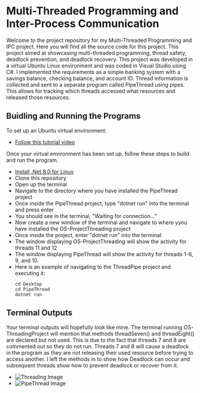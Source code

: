 # Multi-Threaded Programming and Inter-Process Communication

Welcome to the project repository for my Multi-Threaded Programming and IPC project. Here you will find all the source code for this project. This project aimed at showcasing multi-threaded programming, thread safety, deadlock prevention, and deadlock recovery.
This project was developed in a virtual Ubuntu Linux environment and was coded in Visual Studio using C#. I implemented the requirements as a simple banking system with a savings balance, checking balance, and account ID. Thread information is collected and sent 
to a separate program called PipeThread using pipes. This allows for tracking which threads accessed what resources and released those resources. 

## Buidling and Running the Programs
To set up an Ubuntu virtual environment:
- [Follow this tutorial video](https://youtu.be/t_-hLP1eI4k?si=UYdrz05c6M_aJFrk)

Once your virtual environment has been set up, follow these steps to build and run the program.
- [Install .Net 8.0 for Linux](https://dotnet.microsoft.com/en-us/download)
- Clone this repository
- Open up the terminal
- Navigate to the directory where you have installed the PipeThread project
- Once inside the PipeThread project, type "dotnet run" into the terminal and press enter
- You should see in the terminal, "Waiting for connection..."
- Now create a new window of the terminal and navigate to where yyou have installed the OS-ProjectThreading project
- Once inside the project, enter "dotnet run" into the terminal
- The window displaying OS-ProjectThreading will show the activity for threads 11 and 12
- The window displaying PipeThread will show the activity for threads 1-6, 9, and 10.
- Here is an example of navigating to the ThreadPipe project and executing it:
  ```
  cd Desktop
  cd PipeThread
  dotnet run
  ```

## Terminal Outputs
Your terminal outputs will hopefully look like mine. The terminal running OS-ThreadingProject will mention that methods threadSeven() and threadEight() are declared but not used. This is due to the fact that threads 7 and 8 are commented out so they do not run.
Threads 7 and 8 will cause a deadlock in the program as they are not releasing their used resource before trying to access another. I left the methods in to show how Deadlock can occur and subsequent threads show how to prevent deadlock or recover from it. 
- ![Threading Image](.images/Threading.png)
- ![PipeThread Image](.images/PipeThread.png)
